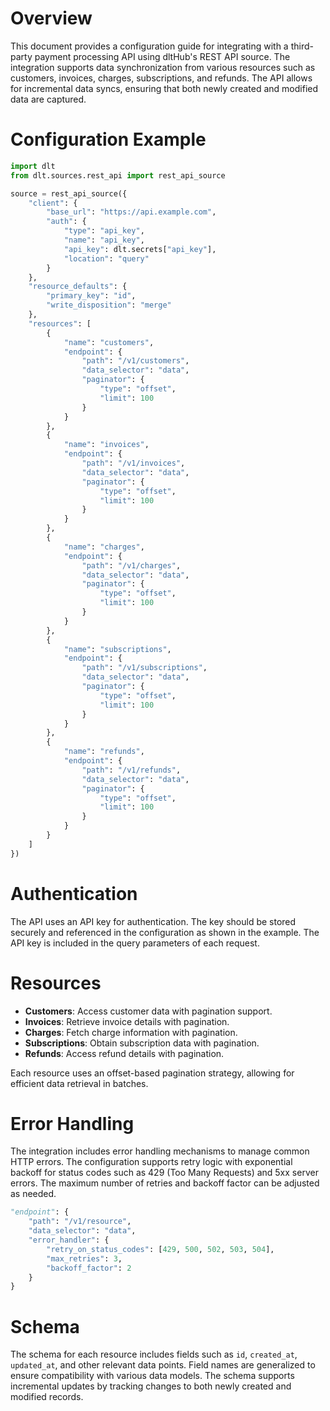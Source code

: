 # Overview

This document provides a configuration guide for integrating with a third-party payment processing API using dltHub's REST API source. The integration supports data synchronization from various resources such as customers, invoices, charges, subscriptions, and refunds. The API allows for incremental data syncs, ensuring that both newly created and modified data are captured.

# Configuration Example

```python
import dlt
from dlt.sources.rest_api import rest_api_source

source = rest_api_source({
    "client": {
        "base_url": "https://api.example.com",
        "auth": {
            "type": "api_key",
            "name": "api_key",
            "api_key": dlt.secrets["api_key"],
            "location": "query"
        }
    },
    "resource_defaults": {
        "primary_key": "id",
        "write_disposition": "merge"
    },
    "resources": [
        {
            "name": "customers",
            "endpoint": {
                "path": "/v1/customers",
                "data_selector": "data",
                "paginator": {
                    "type": "offset",
                    "limit": 100
                }
            }
        },
        {
            "name": "invoices",
            "endpoint": {
                "path": "/v1/invoices",
                "data_selector": "data",
                "paginator": {
                    "type": "offset",
                    "limit": 100
                }
            }
        },
        {
            "name": "charges",
            "endpoint": {
                "path": "/v1/charges",
                "data_selector": "data",
                "paginator": {
                    "type": "offset",
                    "limit": 100
                }
            }
        },
        {
            "name": "subscriptions",
            "endpoint": {
                "path": "/v1/subscriptions",
                "data_selector": "data",
                "paginator": {
                    "type": "offset",
                    "limit": 100
                }
            }
        },
        {
            "name": "refunds",
            "endpoint": {
                "path": "/v1/refunds",
                "data_selector": "data",
                "paginator": {
                    "type": "offset",
                    "limit": 100
                }
            }
        }
    ]
})
```

# Authentication

The API uses an API key for authentication. The key should be stored securely and referenced in the configuration as shown in the example. The API key is included in the query parameters of each request.

# Resources

- **Customers**: Access customer data with pagination support.
- **Invoices**: Retrieve invoice details with pagination.
- **Charges**: Fetch charge information with pagination.
- **Subscriptions**: Obtain subscription data with pagination.
- **Refunds**: Access refund details with pagination.

Each resource uses an offset-based pagination strategy, allowing for efficient data retrieval in batches.

# Error Handling

The integration includes error handling mechanisms to manage common HTTP errors. The configuration supports retry logic with exponential backoff for status codes such as 429 (Too Many Requests) and 5xx server errors. The maximum number of retries and backoff factor can be adjusted as needed.

```python
"endpoint": {
    "path": "/v1/resource",
    "data_selector": "data",
    "error_handler": {
        "retry_on_status_codes": [429, 500, 502, 503, 504],
        "max_retries": 3,
        "backoff_factor": 2
    }
}
```

# Schema

The schema for each resource includes fields such as `id`, `created_at`, `updated_at`, and other relevant data points. Field names are generalized to ensure compatibility with various data models. The schema supports incremental updates by tracking changes to both newly created and modified records.